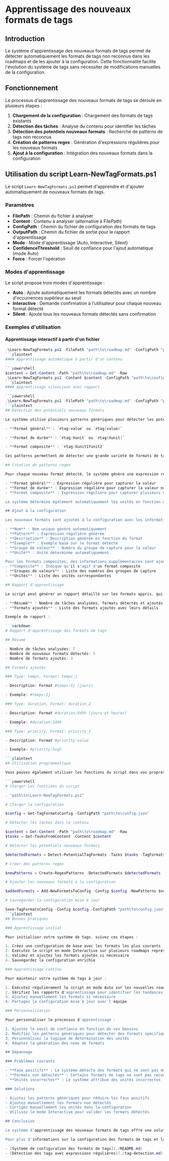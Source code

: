 # Apprentissage des nouveaux formats de tags

## Introduction

Le système d'apprentissage des nouveaux formats de tags permet de détecter automatiquement les formats de tags non reconnus dans les roadmaps et de les ajouter à la configuration. Cette fonctionnalité facilite l'évolution du système de tags sans nécessiter de modifications manuelles de la configuration.

## Fonctionnement

Le processus d'apprentissage des nouveaux formats de tags se déroule en plusieurs étapes :

1. **Chargement de la configuration** : Chargement des formats de tags existants
2. **Détection des tâches** : Analyse du contenu pour identifier les tâches
3. **Détection des potentiels nouveaux formats** : Recherche de patterns de tags non reconnus
4. **Création de patterns regex** : Génération d'expressions régulières pour les nouveaux formats
5. **Ajout à la configuration** : Intégration des nouveaux formats dans la configuration

## Utilisation du script Learn-NewTagFormats.ps1

Le script `Learn-NewTagFormats.ps1` permet d'apprendre et d'ajouter automatiquement de nouveaux formats de tags.

### Paramètres

- **FilePath** : Chemin du fichier à analyser
- **Content** : Contenu à analyser (alternative à FilePath)
- **ConfigPath** : Chemin du fichier de configuration des formats de tags
- **OutputPath** : Chemin du fichier de sortie pour le rapport d'apprentissage
- **Mode** : Mode d'apprentissage (Auto, Interactive, Silent)
- **ConfidenceThreshold** : Seuil de confiance pour l'ajout automatique (mode Auto)
- **Force** : Forcer l'opération

### Modes d'apprentissage

Le script propose trois modes d'apprentissage :

- **Auto** : Ajoute automatiquement les formats détectés avec un nombre d'occurrences supérieur au seuil
- **Interactive** : Demande confirmation à l'utilisateur pour chaque nouveau format détecté
- **Silent** : Ajoute tous les nouveaux formats détectés sans confirmation

### Exemples d'utilisation

#### Apprentissage interactif à partir d'un fichier

```powershell
.\Learn-NewTagFormats.ps1 -FilePath "path\to\roadmap.md" -ConfigPath "path\to\config.json" -Mode "Interactive"
```plaintext
#### Apprentissage automatique à partir d'un contenu

```powershell
$content = Get-Content -Path "path\to\roadmap.md" -Raw
.\Learn-NewTagFormats.ps1 -Content $content -ConfigPath "path\to\config.json" -Mode "Auto" -ConfidenceThreshold 0.7
```plaintext
#### Apprentissage silencieux avec rapport

```powershell
.\Learn-NewTagFormats.ps1 -FilePath "path\to\roadmap.md" -ConfigPath "path\to\config.json" -Mode "Silent" -OutputPath "path\to\report.md"
```plaintext
## Détection des potentiels nouveaux formats

Le système utilise plusieurs patterns génériques pour détecter les potentiels nouveaux formats de tags :

- **Format général** : `#tag:value` ou `#tag(value)`

- **Format de durée** : `#tag:Xunit` ou `#tag(Xunit)`

- **Format composite** : `#tag:Xunit1Yunit2`

Ces patterns permettent de détecter une grande variété de formats de tags, même s'ils n'ont pas été définis explicitement dans la configuration.

## Création de patterns regex

Pour chaque nouveau format détecté, le système génère une expression régulière adaptée en fonction du type de format :

- **Format général** : Expression régulière pour capturer la valeur
- **Format de durée** : Expression régulière pour capturer la valeur numérique et l'unité
- **Format composite** : Expression régulière pour capturer plusieurs valeurs et unités

Le système détermine également automatiquement les unités en fonction des suffixes utilisés (j/d pour jours, h pour heures, etc.).

## Ajout à la configuration

Les nouveaux formats sont ajoutés à la configuration avec les informations suivantes :

- **Nom** : Nom unique généré automatiquement
- **Pattern** : Expression régulière générée
- **Description** : Description générée en fonction du format
- **Exemple** : Exemple basé sur le format détecté
- **Groupe de valeur** : Numéro du groupe de capture pour la valeur
- **Unité** : Unité déterminée automatiquement

Pour les formats composites, des informations supplémentaires sont ajoutées :
- **Composite** : Indique qu'il s'agit d'un format composite
- **Groupes de valeurs** : Liste des numéros des groupes de capture
- **Unités** : Liste des unités correspondantes

## Rapport d'apprentissage

Le script peut générer un rapport détaillé sur les formats appris, qui inclut :

- **Résumé** : Nombre de tâches analysées, formats détectés et ajoutés
- **Formats ajoutés** : Liste des formats ajoutés avec leurs détails

Exemple de rapport :

```markdown
# Rapport d'apprentissage des formats de tags

## Résumé

- Nombre de tâches analysées: 7
- Nombre de nouveaux formats détectés: 5
- Nombre de formats ajoutés: 3

## Formats ajoutés

### Type: temps, Format: temps_1

- Description: Format #temps:Xj (jours)

- Exemple: #temps:2j

### Type: duration, Format: duration_2

- Description: Format #duration:XdYh (jours et heures)

- Exemple: #duration:2d4h

### Type: priority, Format: priority_1

- Description: Format #priority:value

- Exemple: #priority:high

```plaintext
## Utilisation programmatique

Vous pouvez également utiliser les fonctions du script dans vos propres scripts PowerShell.

```powershell
# Charger les fonctions du script

. "path\to\Learn-NewTagFormats.ps1"

# Charger la configuration

$config = Get-TagFormatsConfig -ConfigPath "path\to\config.json"

# Détecter les tâches dans le contenu

$content = Get-Content -Path "path\to\roadmap.md" -Raw
$tasks = Get-TasksFromContent -Content $content

# Détecter les potentiels nouveaux formats

$detectedFormats = Detect-PotentialTagFormats -Tasks $tasks -TagFormats $config

# Créer des patterns regex

$newPatterns = Create-RegexPatterns -DetectedFormats $detectedFormats

# Ajouter les nouveaux formats à la configuration

$addedFormats = Add-NewFormatsToConfig -Config $config -NewPatterns $newPatterns -Mode "Silent"

# Sauvegarder la configuration mise à jour

Save-TagFormatsConfig -Config $config -ConfigPath "path\to\config.json"
```plaintext
## Bonnes pratiques

### Apprentissage initial

Pour initialiser votre système de tags, suivez ces étapes :

1. Créez une configuration de base avec les formats les plus courants
2. Exécutez le script en mode Interactive sur plusieurs roadmaps représentatives
3. Validez et ajustez les formats ajoutés si nécessaire
4. Sauvegardez la configuration enrichie

### Apprentissage continu

Pour maintenir votre système de tags à jour :

1. Exécutez régulièrement le script en mode Auto sur les nouvelles roadmaps
2. Vérifiez les rapports d'apprentissage pour identifier les tendances
3. Ajustez manuellement les formats si nécessaire
4. Partagez la configuration mise à jour avec l'équipe

### Personnalisation

Pour personnaliser le processus d'apprentissage :

1. Ajustez le seuil de confiance en fonction de vos besoins
2. Modifiez les patterns génériques pour détecter des formats spécifiques
3. Personnalisez la logique de détermination des unités
4. Adaptez la génération des noms de formats

## Dépannage

### Problèmes courants

- **Faux positifs** : Le système détecte des formats qui ne sont pas des tags
- **Formats non détectés** : Certains formats de tags ne sont pas reconnus
- **Unités incorrectes** : Le système attribue des unités incorrectes

### Solutions

- Ajustez les patterns génériques pour réduire les faux positifs
- Ajoutez manuellement les formats non détectés
- Corrigez manuellement les unités dans la configuration
- Utilisez le mode Interactive pour valider les formats détectés

## Conclusion

Le système d'apprentissage des nouveaux formats de tags offre une solution flexible et évolutive pour adapter votre système de tags aux besoins spécifiques de vos roadmaps. Il permet de détecter et d'intégrer automatiquement de nouveaux formats, facilitant ainsi l'adoption et l'utilisation des tags.

Pour plus d'informations sur la configuration des formats de tags et la détection des tags, consultez les guides correspondants :

- [Système de configuration des formats de tags](./README.md)
- [Détection des tags avec expressions régulières](./tag-detection.md)
